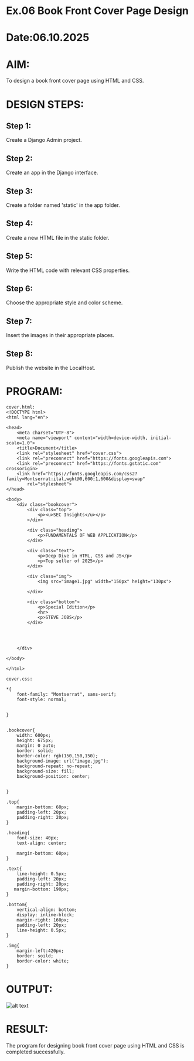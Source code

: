 # Ex.06 Book Front Cover Page Design
# Date:06.10.2025
# AIM:
To design a book front cover page using HTML and CSS.

# DESIGN STEPS:
## Step 1:
Create a Django Admin project.

## Step 2:
Create an app in the Django interface.

## Step 3:
Create a folder named 'static' in the app folder.

## Step 4:
Create a new HTML file in the static folder.

## Step 5:
Write the HTML code with relevant CSS properties.

## Step 6:
Choose the appropriate style and color scheme.

## Step 7:
Insert the images in their appropriate places.

## Step 8:
Publish the website in the LocalHost.

# PROGRAM:
```
cover.html:
<!DOCTYPE html>
<html lang="en">

<head>
	<meta charset="UTF-8">
	<meta name="viewport" content="width=device-width, initial-scale=1.0">
	<title>Document</title>
	<link rel="stylesheet" href="cover.css">
	<link rel="preconnect" href="https://fonts.googleapis.com">
	<link rel="preconnect" href="https://fonts.gstatic.com" crossorigin>
	<link href="https://fonts.googleapis.com/css2?family=Montserrat:ital,wght@0,600;1,600&display=swap"
		rel="stylesheet">
</head>

<body>
	<div class="bookcover">
		<div class="top">
			<p><u>SEC Insights</u></p>
		</div>

		<div class="heading">
			<p>FUNDAMENTALS OF WEB APPLICATION</p>
		</div>

		<div class="text">
			<p>Deep Dive in HTML, CSS and JS</p>
			<p>Top seller of 2025</p>
		</div>

		<div class="img">
			<img src="image1.jpg" width="150px" height="130px">
			
		</div>
		
		<div class="bottom">
			<p>Special Edition</p>
			<hr>
			<p>STEVE JOBS</p>
		</div>




	</div>

</body>

</html>

cover.css:

*{
    font-family: "Montserrat", sans-serif;
    font-style: normal;
    
 
}


.bookcover{
    width: 600px;
    height: 675px;
    margin: 0 auto;
    border: solid;
    border-color: rgb(150,150,150);
    background-image: url("image.jpg");
    background-repeat: no-repeat;
    background-size: fill;
    background-position: center;
  

}

.top{
    margin-bottom: 60px;
    padding-left: 20px;
    padding-right: 20px;
}

.heading{
    font-size: 40px;
    text-align: center;

    margin-bottom: 60px;
}

.text{
    line-height: 0.5px;
    padding-left: 20px;
    padding-right: 20px;
   margin-bottom: 190px;
}

.bottom{
    vertical-align: bottom;
    display: inline-block;
    margin-right: 160px;
    padding-left: 20px;
    line-height: 0.5px;
}

.img{
    margin-left:420px;
    border: soild;
    border-color: white;
}

```
# OUTPUT:
![alt text](image.png)
# RESULT:
The program for designing book front cover page using HTML and CSS is completed successfully.
